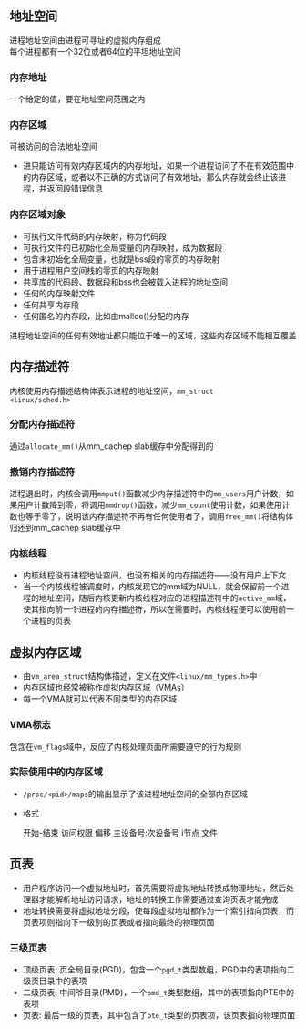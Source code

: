 ## 地址空间
进程地址空间由进程可寻址的虚拟内存组成  
每个进程都有一个32位或者64位的平坦地址空间
### 内存地址
一个给定的值，要在地址空间范围之内
### 内存区域
可被访问的合法地址空间  
  
+ 进只能访问有效内存区域内的内存地址，如果一个进程访问了不在有效范围中的内存区域，或者以不正确的方式访问了有效地址，那么内存就会终止该进程，并返回段错误信息
### 内存区域对象
+ 可执行文件代码的内存映射，称为代码段
+ 可执行文件的已初始化全局变量的内存映射，成为数据段
+ 包含未初始化全局变量，也就是bss段的零页的内存映射
+ 用于进程用户空间栈的零页的内存映射
+ 共享库的代码段、数据段和bss也会被载入进程的地址空间
+ 任何的内存映射文件
+ 任何共享内存段
+ 任何匿名的内存段，比如由malloc()分配的内存  

进程地址空间的任何有效地址都只能位于唯一的区域，这些内存区域不能相互覆盖
## 内存描述符
内核使用内存描述结构体表示进程的地址空间，`mm_struct`  
`<linux/sched.h>`
### 分配内存描述符
通过`allocate_mm()`从mm_cachep slab缓存中分配得到的
### 撤销内存描述符
进程退出时，内核会调用`mmput()`函数减少内存描述符中的`mm_users`用户计数，如果用户计数降到零，将调用`mmdrop()`函数，减少`mm_count`使用计数，如果使用计数也等于零了，说明该内存描述符不再有任何使用者了，调用`free_mm()`将结构体归还到mm_cachep slab缓存中
### 内核线程
+ 内核线程没有进程地址空间，也没有相关的内存描述符——没有用户上下文
+ 当一个内核线程被调度时，内核发现它的mm域为NULL，就会保留前一个进程的地址空间，随后内核更新内核线程对应的进程描述符中的`active_mm`域，使其指向前一个进程的内存描述符，所以在需要时，内核线程便可以使用前一个进程的页表
## 虚拟内存区域
+ 由`vm_area_struct`结构体描述，定义在文件`<linux/mm_types.h>`中
+ 内存区域也经常被称作虚拟内存区域（VMAs）
+ 每一个VMA就可以代表不同类型的内存区域
### VMA标志
包含在`vm_flags`域中，反应了内核处理页面所需要遵守的行为规则
### 实际使用中的内存区域
+ `/proc/<pid>/maps`的输出显示了该进程地址空间的全部内存区域  
+ 格式

	开始-结束 访问权限 偏移 主设备号:次设备号 i节点 文件
## 页表
+ 用户程序访问一个虚拟地址时，首先需要将虚拟地址转换成物理地址，然后处理器才能解析地址访问请求，地址的转换工作需要通过查询页表才能完成
+ 地址转换需要将虚拟地址分段，使每段虚拟地址都作为一个索引指向页表，而页表项则指向下一级别的页表或者指向最终的物理页面
### 三级页表
+ 顶级页表: 页全局目录(PGD)，包含一个`pgd_t`类型数组，PGD中的表项指向二级页目录中的表项
+ 二级页表: 中间爷目录(PMD)，一个`pmd_t`类型数组，其中的表项指向PTE中的表项
+ 页表: 最后一级的页表，其中包含了`pte_t`类型的页表项，该页表指向物理页面